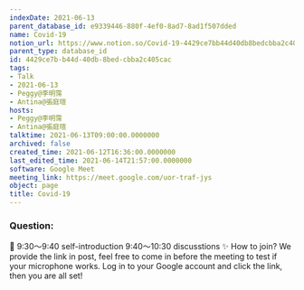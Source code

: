 ```yaml
---
indexDate: 2021-06-13
parent_database_id: e9339446-880f-4ef0-8ad7-8ad1f507dded
name: Covid-19
notion_url: https://www.notion.so/Covid-19-4429ce7bb44d40db8bedcbba2c405cac
parent_type: database_id
id: 4429ce7b-b44d-40db-8bed-cbba2c405cac
tags:
- Talk
- 2021-06-13
- Peggy@李明霈
- Antina@張庭瑄
hosts:
- Peggy@李明霈
- Antina@張庭瑄
talktime: 2021-06-13T09:00:00.0000000
archived: false
created_time: 2021-06-12T16:36:00.0000000
last_edited_time: 2021-06-14T21:57:00.0000000
software: Google Meet
meeting_link: https://meet.google.com/uor-traf-jys
object: page
title: Covid-19
---
```


### Question:


   
   
   
   
   
📅
9:30～9:40 self-introduction
9:40～10:30 discusstions
✨
How to join?
We provide the link in post, feel free to come in before the meeting to test if your microphone works. Log in to your Google account and click the link, then you are all set!

